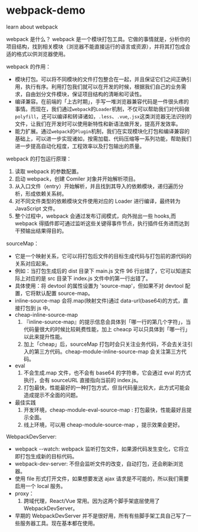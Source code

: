 # webpack-demo

learn about webpack

webpack 是什么？
webpack 是一个模块打包工具。它做的事情就是，分析你的项目结构，找到相关模块（浏览器不能直接运行的语言或资源），并将其打包成合适的格式以供浏览器使用。

webpack 的作用：

- 模块打包。可以将不同模块的文件打包整合在一起，并且保证它们之间正确引用，执行有序。利用打包我们就可以在开发的时候，根据我们自己的业务需求，自由划分文件模块，保证项目结构的清晰和可读性。
- 编译兼容。在前端的「上古时期」，手写一堆浏览器兼容代码是一件很头疼的事情。而现在，我们通过`webpack`的`Loader`机制，不仅可以帮助我们对代码做`polyfill`，还可以编译和转译诸如，`.less`、`.vue`,`.jsx`这类浏览器无法识别的文件，让我们在开发时可以使用新特性和新语法做开发，提高开发效率。
- 能力扩展。通过`webpack`的`Plugin`机制，我们在实现模块化打包和编译兼容的基础上，可以进一步实现诸如，按需加载、代码压缩等一系列功能，帮助我们进一步提高自动化程度，工程效率以及打包输出的质量。

webpack 的打包运行原理：

1. 读取 webpack 的参数配置。
2. 启动 webpack，创建 Comiler 对象并开始解析项目。
3. 从入口文件（entry）开始解析，并且找到其导入的依赖模块，递归遍历分析，形成依赖关系树。
4. 对不同文件类型的依赖模块文件使用对应的 Loader 进行编译，最终转为 JavaScript 文件。
5. 整个过程中，webpack 会通过发布订阅模式，向外抛出一些 hooks,而 webpack 得插件即可通过监听这些关键得事件节点，执行插件任务进而达到干预输出结果得目的。

sourceMap：

- 它是一个映射关系，它可以将打包后文件的目标生成代码与打包前的源代码的关系对应起来。
- 例如：当打包生成后的 dist 目录下 main.js 文件 96 行出错了，它可以知道实际上对应的是 src 目录下 index.js 文件中的第一行出错了。
- 具体使用：将 devtool 的属性设置为 'source-map'，但如果不对 devtool 配置，它将默认配置 source-map。
- inline-source-map 会将.map(映射文件)通过 data-url(base64)的方式，直接打包到 js 中。
- cheap-inline-source-map
  1. 『inline-source-map』的提示信息会具体到「哪一行的第几个字符」，当代码量很大的时候比较耗费性能，加上 cheacp 可以只具体到「哪一行」以此来提升性能。
  2. 加上「cheap」后，sourceMap 打包时会只关注业务代码，不会去关注引入的第三方代码。cheap-module-inline-source-map 会关注第三方代码。
- eval
  1. 不会生成.map 文件，也不会有 base64 的字符串，它会通过 eval 的方式执行，会有 sourceURL 直接指向当前的 index.js。
  2. 打包最快，性能最好的一种打包方式，但当代码量比较大，此方式可能会造成提示不全面的问题。
- 最佳实践
  1. 开发环境，cheap-module-eval-source-map : 打包最快，性能最好且提示全面。
  2. 线上环境，可以用 cheap-module-source-map ，提示效果会更好。

WebpackDevServer:

- webpack --watch: webpack 监听打包文件，如果源代码发生变化，它将立即打包生成新的目标代码。
- webpack-dev-server: 不但会监听文件的改变，自动打包，还会刷新浏览器。
- 使用 file 形式打开文件，如果想要发送 ajax 请求是不可能的，所以我们需要启用一个 local 服务。
- proxy：
  1. 跨域代理，React/Vue 常用。因为这两个脚手架底层使用了 WebpackDevServer。
- 早期的 WebpackDevServer 并不是很好用，所有有些脚手架工具自己写了一些服务器工具。现在基本都在使用。
